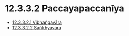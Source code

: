 # 12.3.3.2 Paccayapaccanīya

* [12.3.3.2.1 Vibhaṅgavāra](12.3.3.2/12.3.3.2.1.md)
* [12.3.3.2.2 Saṅkhyāvāra](12.3.3.2/12.3.3.2.2.md)
